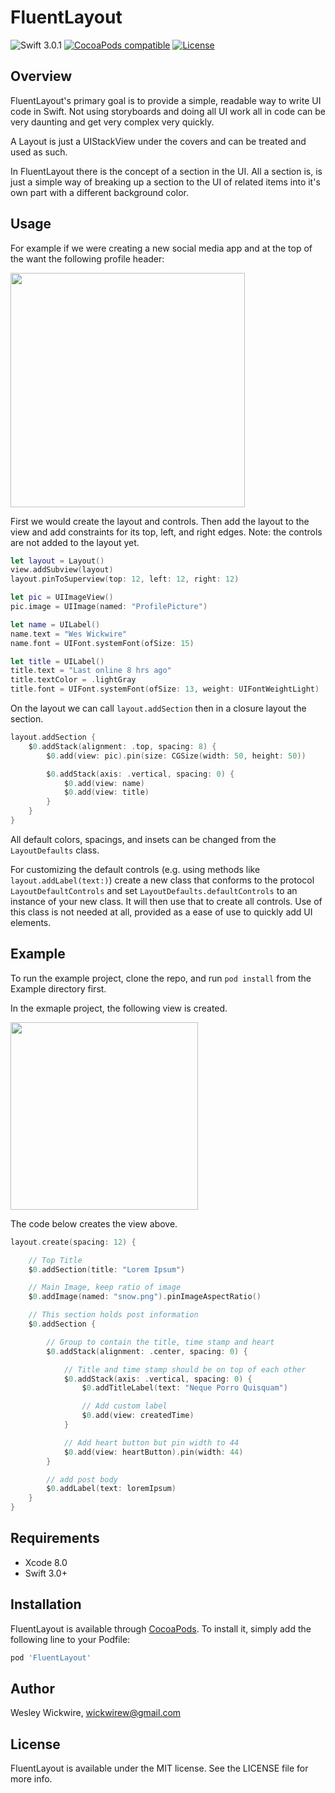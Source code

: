 # FluentLayout

![Swift 3.0.1](https://img.shields.io/badge/Swift-3.0.1-green.svg)
[![CocoaPods compatible](https://img.shields.io/cocoapods/v/FluentLayout.svg)](#cocoapods)
[![License](http://img.shields.io/:license-mit-blue.svg)](http://doge.mit-license.org)

## Overview

FluentLayout's primary goal is to provide a simple, readable way to write UI code in Swift. Not using storyboards and doing all UI work all in code can be very daunting and get very complex very quickly.

A Layout is just a UIStackView under the covers and can be treated and used as such. 

In FluentLayout there is the concept of a section in the UI. All a section is, is just a simple way of breaking up a section to the UI of related items into it's own part with a different background color.

## Usage

For example if we were creating a new social media app and at the top of the want the following profile header:

<img src="https://github.com/wickwirew/FluentLayout/blob/master/Examples/ProfileHeader.png" width="375">

First we would create the layout and controls. Then add the layout to the view and add constraints for its top, left, and right edges.
Note: the controls are not added to the layout yet.

```swift
let layout = Layout()
view.addSubview(layout)
layout.pinToSuperview(top: 12, left: 12, right: 12)

let pic = UIImageView()
pic.image = UIImage(named: "ProfilePicture")

let name = UILabel()
name.text = "Wes Wickwire"
name.font = UIFont.systemFont(ofSize: 15)

let title = UILabel()
title.text = "Last online 8 hrs ago"
title.textColor = .lightGray
title.font = UIFont.systemFont(ofSize: 13, weight: UIFontWeightLight)
```

On the layout we can call `layout.addSection` then in a closure layout the section. 

```swift
layout.addSection {
    $0.addStack(alignment: .top, spacing: 8) {
        $0.add(view: pic).pin(size: CGSize(width: 50, height: 50))

        $0.addStack(axis: .vertical, spacing: 0) {
            $0.add(view: name)
            $0.add(view: title)
        }
    }
}
```

All default colors, spacings, and insets can be changed from the `LayoutDefaults` class.

For customizing the default controls (e.g. using methods like `layout.addLabel(text:)`) create a new class that conforms to the protocol `LayoutDefaultControls` and set `LayoutDefaults.defaultControls` to an instance of your new class. It will then use that to create all controls. Use of this class is not needed at all, provided as a ease of use to quickly add UI elements.

## Example

To run the example project, clone the repo, and run `pod install` from the Example directory first.

In the exmaple project, the following view is created.

<img src="https://github.com/wickwirew/FluentLayout/blob/master/Examples/ExampleScreenShot.png" width="300">

The code below creates the view above.

```swift
layout.create(spacing: 12) {

    // Top Title
    $0.addSection(title: "Lorem Ipsum")

    // Main Image, keep ratio of image
    $0.addImage(named: "snow.png").pinImageAspectRatio()

    // This section holds post information
    $0.addSection {

        // Group to contain the title, time stamp and heart
        $0.addStack(alignment: .center, spacing: 0) {

            // Title and time stamp should be on top of each other
            $0.addStack(axis: .vertical, spacing: 0) {
                $0.addTitleLabel(text: "Neque Porro Quisquam")

                // Add custom label
                $0.add(view: createdTime)
            }

            // Add heart button but pin width to 44
            $0.add(view: heartButton).pin(width: 44)
        }

        // add post body
        $0.addLabel(text: loremIpsum)
    }
}
```

## Requirements
* Xcode 8.0
* Swift 3.0+

## Installation

FluentLayout is available through [CocoaPods](http://cocoapods.org). To install
it, simply add the following line to your Podfile:

```ruby
pod 'FluentLayout'
```

## Author

Wesley Wickwire, wickwirew@gmail.com

## License

FluentLayout is available under the MIT license. See the LICENSE file for more info.
